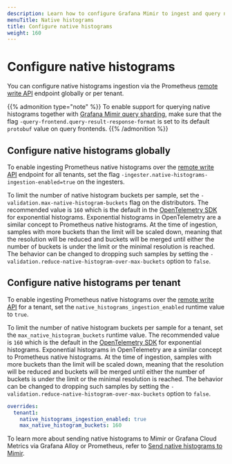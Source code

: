```yaml
---
description: Learn how to configure Grafana Mimir to ingest and query native histograms.
menuTitle: Native histograms
title: Configure native histograms
weight: 160
---
```


# Configure native histograms

You can configure native histograms ingestion via the Prometheus [remote write API](/docs/mimir/<MIMIR_VERSION>/references/http-api/#distributor) endpoint globally or per tenant.

{{% admonition type="note" %}}
To enable support for querying native histograms together with [Grafana Mimir query sharding](/docs/mimir/<MIMIR_VERSION>/references/architecture/query-sharding/), make sure that the flag `-query-frontend.query-result-response-format` is set to its default `protobuf` value on query frontends.
{{% /admonition %}}

## Configure native histograms globally

To enable ingesting Prometheus native histograms over the [remote write API](/docs/mimir/<MIMIR_VERSION>/references/http-api/#distributor) endpoint for all tenants, set the flag `-ingester.native-histograms-ingestion-enabled=true` on the ingesters.

To limit the number of native histogram buckets per sample, set the `-validation.max-native-histogram-buckets` flag on the distributors.
The recommended value is `160` which is the default in the [OpenTelemetry SDK](https://opentelemetry.io/docs/specs/otel/metrics/sdk/) for exponential histograms.
Exponential histograms in OpenTelemetry are a similar concept to Prometheus native histograms.
At the time of ingestion, samples with more buckets than the limit will be scaled down, meaning that the resolution will be reduced and buckets will be merged until either the number of buckets is under the limit or the minimal resolution is reached. The behavior can be changed to dropping such samples by setting the `-validation.reduce-native-histogram-over-max-buckets` option to `false`.

## Configure native histograms per tenant

To enable ingesting Prometheus native histograms over the [remote write API](/docs/mimir/<MIMIR_VERSION>/references/http-api/#distributor) for a tenant, set the `native_histograms_ingestion_enabled` runtime value to `true`.

To limit the number of native histogram buckets per sample for a tenant, set the `max_native_histogram_buckets` runtime value.
The recommended value is `160` which is the default in the [OpenTelemetry SDK](https://opentelemetry.io/docs/specs/otel/metrics/sdk/) for exponential histograms.
Exponential histograms in OpenTelemetry are a similar concept to Prometheus native histograms.
At the time of ingestion, samples with more buckets than the limit will be scaled down, meaning that the resolution will be reduced and buckets will be merged until either the number of buckets is under the limit or the minimal resolution is reached. The behavior can be changed to dropping such samples by setting the `-validation.reduce-native-histogram-over-max-buckets` option to `false`.

```yaml
overrides:
  tenant1:
    native_histograms_ingestion_enabled: true
    max_native_histogram_buckets: 160
```

To learn more about sending native histograms to Mimir or Grafana Cloud Metrics via Grafana Alloy or Prometheus,
refer to [Send native histograms to Mimir](/docs/mimir/<MIMIR_VERSION>/send/native-histograms/).
